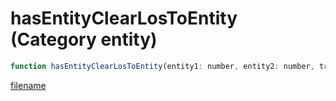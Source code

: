 # hasEntityClearLosToEntity (Category entity)

```js
function hasEntityClearLosToEntity(entity1: number, entity2: number, traceType: int): boolean
```

[filename](hasEntityClearLosToEntity_m.md ':include')